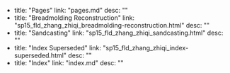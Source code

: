   - title: "Pages"
    link: "pages.md"
    desc: ""
  - title: "Breadmolding Reconstruction"
    link: "sp15_fld_zhang_zhiqi_breadmolding-reconstruction.html"
    desc: ""
  - title: "Sandcasting"
    link: "sp15_fld_zhang_zhiqi_sandcasting.html"
    desc: ""
  - title: "Index Superseded"
    link: "sp15_fld_zhang_zhiqi_index-superseded.html"
    desc: ""
  - title: "Index"
    link: "index.md"
    desc: ""
